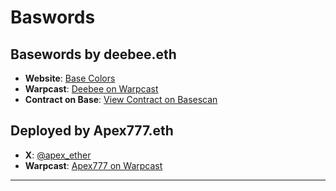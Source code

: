 # Baswords

## Basewords by deebee.eth
- **Website**: [Base Colors](https://www.basewords.xyz/)
- **Warpcast**: [Deebee on Warpcast](https://warpcast.com/~/channel/basewords)
- **Contract on Base**: [View Contract on Basescan](https://basescan.org/address/0xe51933706C75f2f828814e1d221c3742c2cfF0df)

## Deployed by Apex777.eth
- **X**: [@apex_ether](https://x.com/apex_ether)
- **Warpcast**: [Apex777 on Warpcast](https://warpcast.com/apex777)

---